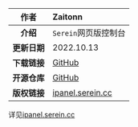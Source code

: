 
|     作者     | Zaitonn                                                                  |
| :----------: | :------------------------------------------------------------------------ |
|   **介绍**   | `Serein`网页版控制台                                               |
| **更新日期** | 2022.10.13                                                               |
| **下载链接** | [GitHub](https://github.com/Zaitonn/iPanel/releases/latest ':ignore') |
| **开源仓库** | [GitHub](https://github.com/Zaitonn/iPanel)                          |
| **版权链接** | [ipanel.serein.cc](https://ipanel.serein.cc)                            |

详见[ipanel.serein.cc](https://ipanel.serein.cc)
